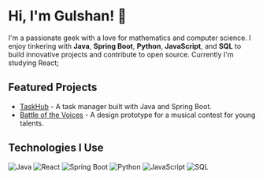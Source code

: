 # Hi, I'm Gulshan! 👋

I'm a passionate geek with a love for mathematics and computer science. I enjoy tinkering with **Java**, **Spring Boot**, **Python**, **JavaScript**, and **SQL** to build innovative projects and contribute to open source.
Currently I'm studying React;
## Featured Projects

- [TaskHub](https://github.com/gulshanbrar/task-manager) - A task manager built with Java and Spring Boot.
- [Battle of the Voices](https://github.com/gulshanbrar/battleofthevoices) - A design prototype for a musical contest for young talents.

## Technologies I Use

![Java](https://img.shields.io/badge/Java-ED8B00?style=flat-square&logo=java&logoColor=white)
![React](https://img.shields.io/badge/React-20232A?style=flat-square&logo=react&logoColor=61DAFB)
![Spring Boot](https://img.shields.io/badge/Spring%20Boot-6DB33F?style=flat-square&logo=spring&logoColor=white)
![Python](https://img.shields.io/badge/Python-3776AB?style=flat-square&logo=python&logoColor=white)
![JavaScript](https://img.shields.io/badge/JavaScript-F7DF1E?style=flat-square&logo=javascript&logoColor=black)
![SQL](https://img.shields.io/badge/SQL-4479A1?style=flat-square&logo=postgresql&logoColor=white)

